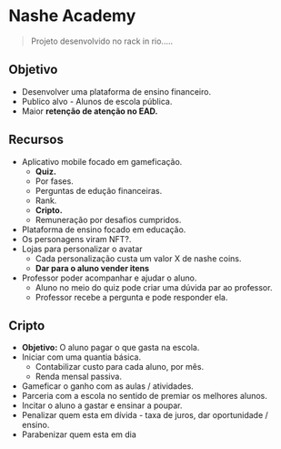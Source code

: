 # Nashe Academy

> Projeto desenvolvido no rack in rio.....

## Objetivo

  - Desenvolver uma plataforma de ensino financeiro.
  - Publico alvo - Alunos de escola pública.
  - Maior **retenção de atenção no EAD.**

## Recursos

  - Aplicativo mobile focado em gameficação.
    - **Quiz.**
    - Por fases.
    - Perguntas de edução financeiras.
    - Rank.
    - **Cripto.**
    - Remuneração por desafios cumpridos.
  - Plataforma de ensino focado em educação.
  - Os personagens viram NFT?.
  - Lojas para personalizar o avatar
    - Cada personalização custa um valor X de nashe coins.
    - **Dar para o aluno vender itens**
  - Professor poder acompanhar e ajudar o aluno.
    - Aluno no meio do quiz pode criar uma dúvida par ao professor.
    - Professor recebe a pergunta e pode responder ela.

## Cripto
 
  - **Objetivo:** O aluno pagar o que gasta na escola.
  - Iniciar com uma quantia básica.
    - Contabilizar custo para cada aluno, por mês.
    - Renda mensal passiva.
  - Gameficar o ganho com as aulas / atividades.
  - Parceria com a escola no sentido de premiar os melhores alunos.
  - Incitar o aluno a gastar e ensinar a poupar.
  - Penalizar quem esta em dívida - taxa de juros, dar oportunidade / ensino.
  - Parabenizar quem esta em dia
